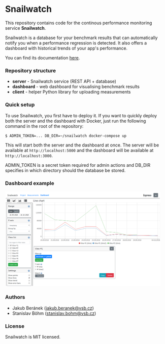 # Snailwatch
This repository contains code for the continous performance monitoring service
**Snailwatch**.

Snailwatch is a database for your benchmark results that can automatically
notify you when a performance regression is detected. It also
offers a dashboard with historical trends of your app's performance.

You can find its documentation [here](https://snailwatch.readthedocs.io/en/latest).

### Repository structure

- **server** - Snailwatch service (REST API + database)
- **dashboard** - web dashboard for visualising benchmark results
- **client** - helper Python library for uploading measurements

### Quick setup
To use Snailwatch, you first have to deploy it.
If you want to quickly deploy both the server and the dashboard with Docker,
just run the following command in the root of the repository:

```bash
$ ADMIN_TOKEN=... DB_DIR=~/snailwatch docker-compose up
```

This will start both the server and the dashboard at once. The server
will be available at `http://localhost:5000` and the dashboard will
be available at `http://localhost:3000`.

ADMIN_TOKEN is a secret token required for admin actions and DB_DIR
specifies in which directory should the database be stored.

### Dashboard example
![Dashboard overview](docs/screenshot.png)

### Authors

- Jakub Beránek (jakub.beranek@vsb.cz)
- Stanislav Böhm (stanislav.bohm@vsb.cz)

### License
Snailwatch is MIT licensed.

